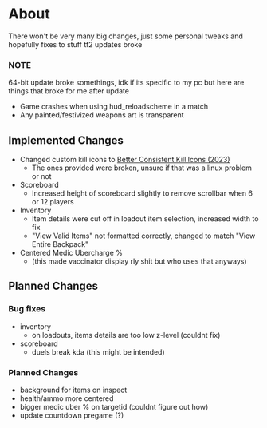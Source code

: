 # About
There won't be very many big changes, just some personal tweaks and hopefully fixes to stuff tf2 updates broke

### NOTE
64-bit update broke somethings, idk if its specific to my pc but here are things that broke for me after update
- Game crashes when using hud_reloadscheme in a match
- Any painted/festivized weapons art is transparent

## Implemented Changes
- Changed custom kill icons to [Better Consistent Kill Icons (2023)](https://gamebanana.com/mods/406361)
    - The ones provided were broken, unsure if that was a linux problem or not
- Scoreboard
    - Increased height of scoreboard slightly to remove scrollbar when 6 or 12 players
- Inventory
    - Item details were cut off in loadout item selection, increased width to fix
    - "View Valid Items" not formatted correctly, changed to match "View Entire Backpack"
- Centered Medic Ubercharge %
    - (this made vaccinator display rly shit but who uses that anyways)

## Planned Changes
### Bug fixes
- inventory
    - on loadouts, items details are too low z-level (couldnt fix)
- scoreboard
    - duels break kda (this might be intended)


### Planned Changes
- background for items on inspect
- health/ammo more centered
- bigger medic uber % on targetid (couldnt figure out how)
- update countdown pregame (?)
